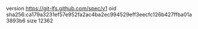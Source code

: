 version https://git-lfs.github.com/spec/v1
oid sha256:ca179a3231ef57e952fa2ac4ba2ec994529eff3eecfc126b427ffba01a3893b6
size 12362
